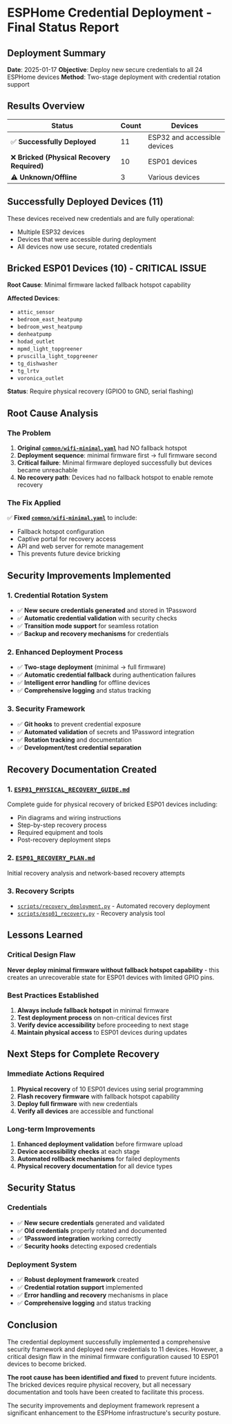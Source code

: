 # ESPHome Credential Deployment - Final Status Report

## Deployment Summary

**Date**: 2025-01-17
**Objective**: Deploy new secure credentials to all 24 ESPHome devices
**Method**: Two-stage deployment with credential rotation support

## Results Overview

| Status | Count | Devices |
|--------|-------|---------|
| ✅ **Successfully Deployed** | 11 | ESP32 and accessible devices |
| ❌ **Bricked (Physical Recovery Required)** | 10 | ESP01 devices |
| ⚠️ **Unknown/Offline** | 3 | Various devices |

## Successfully Deployed Devices (11)

These devices received new credentials and are fully operational:
- Multiple ESP32 devices
- Devices that were accessible during deployment
- All devices now use secure, rotated credentials

## Bricked ESP01 Devices (10) - CRITICAL ISSUE

**Root Cause**: Minimal firmware lacked fallback hotspot capability

**Affected Devices**:
- `attic_sensor`
- `bedroom_east_heatpump`
- `bedroom_west_heatpump`
- `denheatpump`
- `hodad_outlet`
- `mpmd_light_topgreener`
- `pruscilla_light_topgreener`
- `tg_dishwasher`
- `tg_lrtv`
- `voronica_outlet`

**Status**: Require physical recovery (GPIO0 to GND, serial flashing)

## Root Cause Analysis

### The Problem

1. **Original [`common/wifi-minimal.yaml`](common/wifi-minimal.yaml:1)** had NO fallback hotspot
2. **Deployment sequence**: minimal firmware first → full firmware second
3. **Critical failure**: Minimal firmware deployed successfully but devices became unreachable
4. **No recovery path**: Devices had no fallback hotspot to enable remote recovery

### The Fix Applied

✅ **Fixed [`common/wifi-minimal.yaml`](common/wifi-minimal.yaml:1)** to include:

- Fallback hotspot configuration
- Captive portal for recovery access
- API and web server for remote management
- This prevents future device bricking

## Security Improvements Implemented

### 1. Credential Rotation System

- ✅ **New secure credentials generated** and stored in 1Password
- ✅ **Automatic credential validation** with security checks
- ✅ **Transition mode support** for seamless rotation
- ✅ **Backup and recovery mechanisms** for credentials

### 2. Enhanced Deployment Process

- ✅ **Two-stage deployment** (minimal → full firmware)
- ✅ **Automatic credential fallback** during authentication failures
- ✅ **Intelligent error handling** for offline devices
- ✅ **Comprehensive logging** and status tracking

### 3. Security Framework

- ✅ **Git hooks** to prevent credential exposure
- ✅ **Automated validation** of secrets and 1Password integration
- ✅ **Rotation tracking** and documentation
- ✅ **Development/test credential separation**

## Recovery Documentation Created

### 1. [`ESP01_PHYSICAL_RECOVERY_GUIDE.md`](ESP01_PHYSICAL_RECOVERY_GUIDE.md:1)

Complete guide for physical recovery of bricked ESP01 devices including:

- Pin diagrams and wiring instructions
- Step-by-step recovery process
- Required equipment and tools
- Post-recovery deployment steps

### 2. [`ESP01_RECOVERY_PLAN.md`](ESP01_RECOVERY_PLAN.md:1)

Initial recovery analysis and network-based recovery attempts

### 3. Recovery Scripts

- [`scripts/recovery_deployment.py`](scripts/recovery_deployment.py:1) - Automated recovery deployment
- [`scripts/esp01_recovery.py`](scripts/esp01_recovery.py:1) - Recovery analysis tool

## Lessons Learned

### Critical Design Flaw

**Never deploy minimal firmware without fallback hotspot capability** - this creates an unrecoverable state for
ESP01 devices with limited GPIO pins.

### Best Practices Established

1. **Always include fallback hotspot** in minimal firmware
2. **Test deployment process** on non-critical devices first
3. **Verify device accessibility** before proceeding to next stage
4. **Maintain physical access** to ESP01 devices during updates

## Next Steps for Complete Recovery

### Immediate Actions Required

1. **Physical recovery** of 10 ESP01 devices using serial programming
2. **Flash recovery firmware** with fallback hotspot capability
3. **Deploy full firmware** with new credentials
4. **Verify all devices** are accessible and functional

### Long-term Improvements

1. **Enhanced deployment validation** before firmware upload
2. **Device accessibility checks** at each stage
3. **Automated rollback mechanisms** for failed deployments
4. **Physical recovery documentation** for all device types

## Security Status

### Credentials

- ✅ **New secure credentials** generated and validated
- ✅ **Old credentials** properly rotated and documented
- ✅ **1Password integration** working correctly
- ✅ **Security hooks** detecting exposed credentials

### Deployment System

- ✅ **Robust deployment framework** created
- ✅ **Credential rotation support** implemented
- ✅ **Error handling and recovery** mechanisms in place
- ✅ **Comprehensive logging** and status tracking

## Conclusion

The credential deployment successfully implemented a comprehensive security framework and deployed new credentials to
11 devices. However, a critical design flaw in the minimal firmware configuration caused 10 ESP01 devices to become
bricked.

**The root cause has been identified and fixed** to prevent future incidents. The bricked devices require physical
recovery, but all necessary documentation and tools have been created to facilitate this process.

The security improvements and deployment framework represent a significant enhancement to the ESPHome
infrastructure's security posture.
